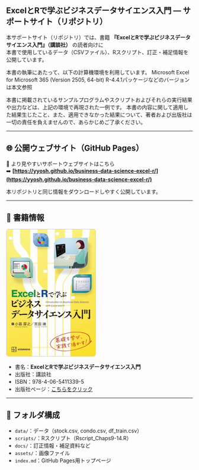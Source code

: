 ## ExcelとRで学ぶビジネスデータサイエンス入門 ― サポートサイト（リポジトリ）

本サポートサイト（リポジトリ）では、書籍 **『ExcelとRで学ぶビジネスデータサイエンス入門』（講談社）** の読者向けに  
本書で使用しているデータ（CSVファイル）、Rスクリプト、訂正・補足情報を公開しています。

本書の執筆にあたって、以下の計算機環境を利用しています。
Microsoft Excel for Microsoft 365 (Version 2505, 64-bit)
R-4.4.1パッケージなどのバージョンは本文参照

本書に掲載されているサンプルプログラムやスクリプトおよびそれらの実行結果や出力などは、上記の環境で再現された一例です。
本書の内容に関して適用した結果生じたこと、また、適用できなかった結果について、著者および出版社は一切の責任を負えませんので、あらかじめご了承ください。

---

## 🌐 公開ウェブサイト（GitHub Pages）

📎 より見やすいサポートウェブサイトはこちら  
➡️ **[https://yyosh.github.io/business-data-science-excel-r/](https://yyosh.github.io/business-data-science-excel-r/)**

本リポジトリと同じ情報をダウンロードしやすく公開しています。

---

## 📘 書籍情報

<a href="https://www.kspub.co.jp/book/detail/5411339.html" target="_blank" rel="noopener">
  <img src="./assets/images/bdser-cover.jpg" alt="書籍カバー" width="240px" style="border:1px solid #ccc; border-radius:6px;">
</a>

- 書名：**ExcelとRで学ぶビジネスデータサイエンス入門**  
- 出版社：講談社  
- ISBN：978-4-06-5411339-5  
- 出版社ページ：[こちらをクリック]([https://www.kspub.co.jp/book/detail/5411339.html](https://www.kodansha.co.jp/book/products/0000419159))

---

## 📂 フォルダ構成
- `data/`：データ（stock.csv, condo.csv, df_train.csv）  
- `scripts/`：Rスクリプト（Rscript_Chaps9-14.R）  
- `docs/`：訂正情報・補足資料など  
- `assets/`：画像ファイル  
- `index.md`：GitHub Pages用トップページ  

